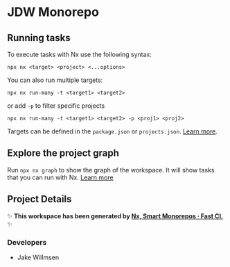 # JDW Monorepo

## Running tasks
To execute tasks with Nx use the following syntax:
```
npx nx <target> <project> <...options>
```
You can also run multiple targets:
```
npx nx run-many -t <target1> <target2>
```
or add `-p` to filter specific projects
```
npx nx run-many -t <target1> <target2> -p <proj1> <proj2>
```

Targets can be defined in the `package.json` or `projects.json`. [Learn more](https://nx.dev/features/run-tasks).

## Explore the project graph
Run `npx nx graph` to show the graph of the workspace.
It will show tasks that you can run with Nx. [Learn more](https://nx.dev/core-features/explore-graph)

## Project Details
✨ **This workspace has been generated by [Nx, Smart Monorepos · Fast CI.](https://nx.dev)** ✨

### Developers
- Jake Willmsen
